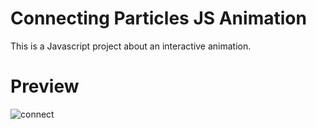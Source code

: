 # Connecting Particles JS Animation
This is a Javascript project about an interactive animation.

# Preview
![connect](https://github.com/5h0ov/Dev-Geeks/assets/83227649/5d9f1920-5236-4111-bf43-b1e3c361eeb9)
